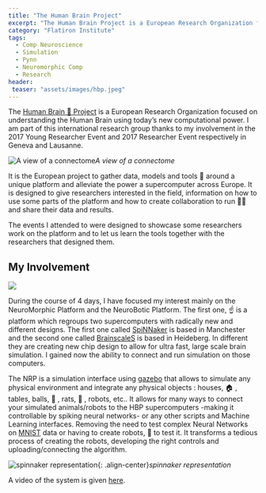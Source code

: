 ```yaml
---
title: "The Human Brain Project"
excerpt: "The Human Brain Project is a European Research Organization focused on understanding the Human Brain using today’s new computational power."
category: "Flatiron Institute"
tags:
  - Comp Neuroscience
  - Simulation
  - Pynn
  - Neuromorphic Comp
  - Research
header:
 teaser: "assets/images/hbp.jpeg"
---
```


The [Human Brain 🧠 Project](https://www.humanbrainproject.eu/en/) is a European Research Organization focused on understanding the Human Brain using today’s new computational power. I am part of this international research group thanks to my involvement in the 2017 Young Researcher Event and 2017 Researcher Event respectively in Geneva and Lausanne.

![A view of a connectome](https://cdn-images-1.medium.com/max/2048/1*f8qneGYs4jZpKOy5KG8cfg.jpeg)*A view of a connectome*

It is the European project to gather data, models and tools 🧰 around a unique platform and alleviate the power a supercomputer across Europe. It is designed to give researchers interested in the field, information on how to use some parts of the platform and how to create collaboration to run 🏃‍♀️ and share their data and results.

The events I attended to were designed to showcase some researchers work on the platform and to let us learn the tools together with the researchers that designed them.

## My Involvement

![](https://cdn-images-1.medium.com/max/3000/1*nGM0RHDgzpZ3HrCc4ZSKWw.png)

During the course of 4 days, I have focused my interest mainly on the NeuroMorphic Platform and the NeuroBotic Platform. The first one, ☝️ is a platform which regroups two supercomputers with radically new and different designs. The first one called [SpiNNaker](https://en.wikipedia.org/wiki/SpiNNaker) is based in Manchester and the second one called [BrainscaleS](https://brainscales.kip.uni-heidelberg.de/) is based in Heideberg. In different they are creating new chip design to allow for ultra fast, large scale brain simulation. I gained now the ability to connect and run simulation on those computers.

The NRP is a simulation interface using [gazebo](http://gazebosim.org/) that allows to simulate any physical environment and integrate any physical objects : houses, 🏠 , tables, balls, 🎾 , rats, 🐀 , robots, etc..
It allows for many ways to connect your simulated animals/robots to the HBP supercomputers -making it controllable by spiking neural networks- or any other scripts and Machine Learning interfaces. Removing the need to test complex Neural Networks on [MNIST](http://yann.lecun.com/exdb/mnist/) data or having to create robots, 🤖 to test it. It transforms a tedious process of creating the robots, developing the right controls and uploading/connecting the algorithm.

![spinnaker representation](https://cdn-images-1.medium.com/max/2000/1*Gn0d2q6DwSgGNYVdqPy9Vw.gif){: .align-center}*spinnaker representation*

A video of the system is given [here](https://www.youtube.com/embed/N4NG1BLDKrU).
